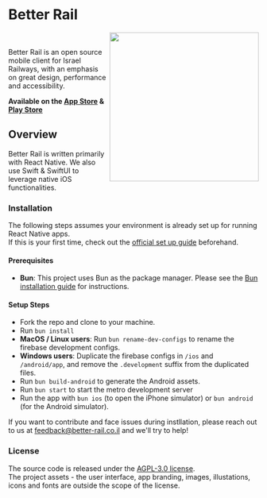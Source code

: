 # Better Rail

<img src="https://better-rail.co.il/assets/images/iphone-screenshot@2x.png" width="300" align="right">

<a href="https://github.com/guytepper/better-rail/blob/main/LICENSE"><img src="https://img.shields.io/badge/license-AGPL--3.0-brightgreen" alt="" /></a>&nbsp;<a href="https://x.com/better_rail"><img src="https://img.shields.io/twitter/follow/better_rail" alt="" /></a>

Better Rail is an open source mobile client for Israel Railways, with an emphasis on great design, performance and accessibility.

**Available on the [App Store](https://apps.apple.com/il/app/better-rail/id1562982976)</a> & [Play Store](https://play.google.com/store/apps/details?id=com.betterrail)**

## Overview

Better Rail is written primarily with React Native. We also use Swift & SwiftUI to leverage native iOS functionalities.

### Installation

The following steps assumes your environment is already set up for running React Native apps.  
If this is your first time, check out the [official set up guide](https://reactnative.dev/docs/environment-setup) beforehand.

#### Prerequisites

- **Bun**: This project uses Bun as the package manager. Please see the [Bun installation guide](https://bun.com/docs/installation) for instructions.

#### Setup Steps

- Fork the repo and clone to your machine.
- Run `bun install`
- **MacOS / Linux users**: Run `bun rename-dev-configs` to rename the firebase development configs.
- **Windows users**: Duplicate the firebase configs in `/ios` and `/android/app`, and remove the `.development` suffix from the duplicated files.
- Run `bun build-android` to generate the Android assets.
- Run `bun start` to start the metro development server
- Run the app with `bun ios` (to open the iPhone simulator) or `bun android` (for the Android simulator).

If you want to contribute and face issues during instllation, please reach out to us at feedback@better-rail.co.il and we'll try to help!

### License

The source code is released under the [AGPL-3.0 license](https://github.com/guytepper/better-rail/blob/main/LICENSE).  
The project assets - the user interface, app branding, images, illustations, icons and fonts are outside the scope of the license.
